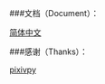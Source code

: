 ###文档（Document）：

[简体中文][1]

###感谢（Thanks）：

[pixivpy][3]

[1]:/docs/readme_cn.md
[3]:https://github.com/upbit/pixivpy
